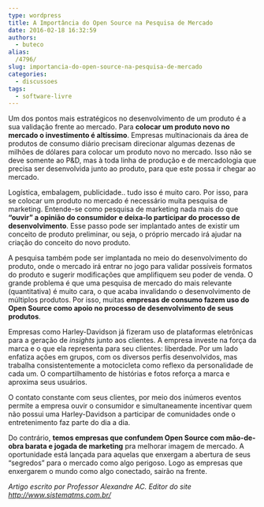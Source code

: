 ```yaml
---
type: wordpress
title: A Importância do Open Source na Pesquisa de Mercado
date: 2016-02-18 16:32:59
authors:
  - buteco
alias:
  /4796/
slug: importancia-do-open-source-na-pesquisa-de-mercado
categories:
  - discussoes
tags:
  - software-livre
---
```


Um dos pontos mais estratégicos no desenvolvimento de um produto é a sua validação frente ao mercado. Para <strong>colocar um produto novo no mercado o investimento é altíssimo</strong>. Empresas multinacionais da área de produtos de consumo diário precisam direcionar algumas dezenas de milhões de dólares para colocar um produto novo no mercado. Isso não se deve somente ao P&amp;D, mas à toda linha de produção e de mercadologia que precisa ser desenvolvida junto ao produto, para que este possa ir chegar ao mercado.

Logística, embalagem, publicidade.. tudo isso é muito caro. Por isso, para se colocar um produto no mercado é necessário muita pesquisa de marketing. Entende-se como pesquisa de marketing nada mais do que <strong>“ouvir” a opinião do consumidor e deixa-lo participar do processo de desenvolvimento</strong>. Esse passo pode ser implantado antes de existir um conceito de produto preliminar, ou seja, o próprio mercado irá ajudar na criação do conceito do novo produto.

A pesquisa também pode ser implantada no meio do desenvolvimento do produto, onde o mercado irá entrar no jogo para validar possíveis formatos do produto e sugerir modificações que amplifiquem seu poder de venda. O grande problema é que uma pesquisa de mercado do mais relevante (quantitativa) é muito cara, o que acaba invalidando o desenvolvimento de múltiplos produtos. Por isso, muitas <strong>empresas de consumo fazem uso do Open Source como apoio no processo de desenvolvimento de seus produtos</strong>.

Empresas como Harley-Davidson já fizeram uso de plataformas eletrônicas para a geração de <em>insights</em> junto aos clientes. A empresa investe na força da marca e o que ela representa para seu clientes: liberdade. Por um lado enfatiza ações em grupos, com os diversos perfis desenvolvidos, mas trabalha consistentemente a motocicleta como reflexo da personalidade de cada um. O compartilhamento de histórias e fotos reforça a marca e aproxima seus usuários.

O contato constante com seus clientes, por meio dos inúmeros eventos permite a empresa ouvir o consumidor e simultaneamente incentivar quem não possui uma Harley-Davidson a participar de comunidades onde o entretenimento faz parte do dia a dia.

Do contrário, <strong>temos empresas que confundem Open Source com mão-de-obra barata e jogada de marketing</strong> pra melhorar imagem de mercado. A oportunidade está lançada para aquelas que enxergam a abertura de seus “segredos” para o mercado como algo perigoso. Logo as empresas que enxergarem o mundo como algo conectado, sairão na frente.

<em>Artigo escrito por Professor Alexandre AC. Editor do site <a href="http://www.sistematms.com.br/">http://www.sistematms.com.br/</a></em>
